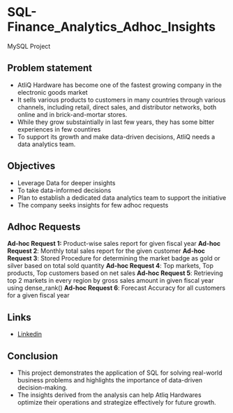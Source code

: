 # SQL-Finance_Analytics_Adhoc_Insights
MySQL Project 

## Problem statement

- AtliQ Hardware has become one of the fastest growing company in the electronic goods market
- It sells various products to customers in many countries through various channels, including retail, direct sales, and distributor networks, both online and in brick-and-mortar stores.
- While they grow substaintially in last few years, they has some bitter experiences in few countires
- To support its growth and make data-driven decisions, AtliQ needs a data analytics team.

## Objectives 

- Leverage Data for deeper insights
- To take data-informed decisions
- Plan to establish a dedicated data analytics team to support the initiative
- The company seeks insights for few adhoc requests 

## Adhoc Requests 

**Ad-hoc Request 1:** Product-wise sales report for given fiscal year 
**Ad-hoc Request 2**: Monthly total sales report for the given customer
**Ad-hoc Request 3**: Stored Procedure for determining the market badge as gold or silver based on total sold quantity 
**Ad-hoc Request 4**: Top markets, Top products, Top customers based on net sales 
**Ad-hoc Request 5**: Retrieving top 2 markets in every region by gross sales amount in given fiscal year using dense_rank() 
**Ad-hoc Request 6**: Forecast Accuracy for all customers for a given fiscal year 
  
## Links 

- [Linkedin](https://www.linkedin.com/feed/update/urn:li:activity:7224057712416804865/)

## Conclusion

- This project demonstrates the application of SQL for solving real-world business problems and highlights the importance of data-driven decision-making.
- The insights derived from the analysis can help Atliq Hardwares optimize their operations and strategize effectively for future growth.

